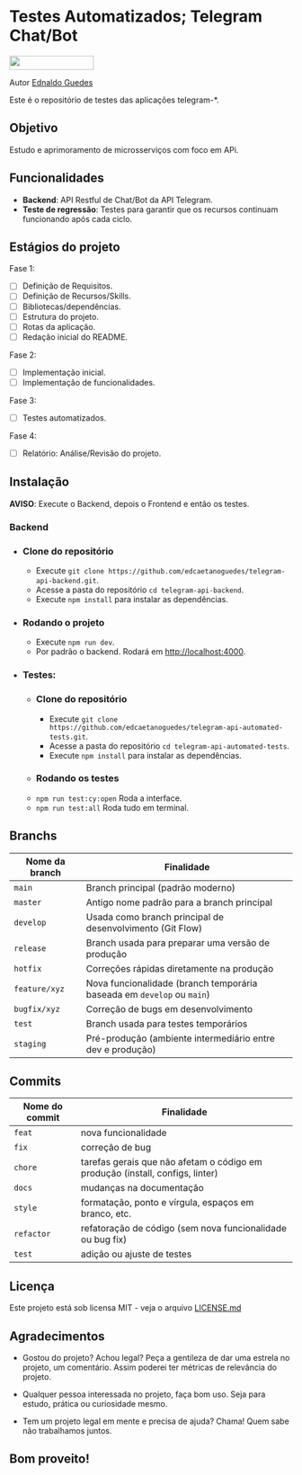 # Testes Automatizados; Telegram Chat/Bot

<img src="https://img.shields.io/badge/Status-EM_CONSTRUÇÃO-00FF00" width="150" height="25" />

Autor [Ednaldo Guedes](https://github.com/edcaetanoguedes)

Este é o repositório de testes das aplicações telegram-*.

## Objetivo

Estudo e aprimoramento de microsserviços com foco em APi.

## Funcionalidades

- **Backend**: API Restful de Chat/Bot da API Telegram.
- **Teste de regressão**: Testes para garantir que os recursos continuam funcionando após cada ciclo.

## Estágios do projeto

Fase 1:  
- [ ] Definição de Requisitos.
- [ ] Definição de Recursos/Skills.
- [ ] Bibliotecas/dependências.
- [ ] Estrutura do projeto.
- [ ] Rotas da aplicação.
- [ ] Redação inicial do README.

Fase 2:  
- [ ] Implementação inicial.
- [ ] Implementação de funcionalidades.

Fase 3:  
- [ ] Testes automatizados.

Fase 4:  
- [ ] Relatório: Análise/Revisão do projeto.

## Instalação

**AVISO**: Execute o Backend, depois o Frontend e então os testes.

### Backend

- ### Clone do repositório
  - Execute `git clone https://github.com/edcaetanoguedes/telegram-api-backend.git`.
  - Acesse a pasta do repositório `cd telegram-api-backend`.
  - Execute `npm install` para instalar as dependências.
- ### Rodando o projeto
  - Execute `npm run dev`.
  - Por padrão o backend. Rodará em [http://localhost:4000](http://localhost:4000).

- ### Testes:
  - ### Clone do repositório
    - Execute `git clone https://github.com/edcaetanoguedes/telegram-api-automated-tests.git`.
    - Acesse a pasta do repositório `cd telegram-api-automated-tests`.
    - Execute `npm install` para instalar as dependências.
  - ### Rodando os testes
  - `npm run test:cy:open` Roda a interface.
  - `npm run test:all` Roda tudo em terminal.

## Branchs

| Nome da branch | Finalidade                                                             |
| -------------- | ---------------------------------------------------------------------- |
| `main`         | Branch principal (padrão moderno)                                      |
| `master`       | Antigo nome padrão para a branch principal                             |
| `develop`      | Usada como branch principal de desenvolvimento (Git Flow)              |
| `release`      | Branch usada para preparar uma versão de produção                      |
| `hotfix`       | Correções rápidas diretamente na produção                              |
| `feature/xyz`  | Nova funcionalidade (branch temporária baseada em `develop` ou `main`) |
| `bugfix/xyz`   | Correção de bugs em desenvolvimento                                    |
| `test`         | Branch usada para testes temporários                                   |
| `staging`      | Pré-produção (ambiente intermediário entre dev e produção)             |

## Commits

| Nome do commit | Finalidade                                                                    |
| -------------- | ----------------------------------------------------------------------------- |
| `feat`         | nova funcionalidade                                                           |
| `fix`          | correção de bug                                                               |
| `chore`        | tarefas gerais que não afetam o código em produção (install, configs, linter) |
| `docs`         | mudanças na documentação                                                      |
| `style`        | formatação, ponto e vírgula, espaços em branco, etc.                          |
| `refactor`     | refatoração de código (sem nova funcionalidade ou bug fix)                    |
| `test`         | adição ou ajuste de testes                                                    |

## Licença

Este projeto está sob licensa MIT - veja o arquivo [LICENSE.md](https://github.com/edcaetanoguedes/telegram-api-automated-tests/license)

## Agradecimentos

- Gostou do projeto? Achou legal? Peça a gentileza de dar uma estrela no projeto, um comentário. Assim poderei ter
  métricas de relevância do projeto.

- Qualquer pessoa interessada no projeto, faça bom uso. Seja para estudo, prática ou curiosidade mesmo.

- Tem um projeto legal em mente e precisa de ajuda? Chama! Quem sabe não trabalhamos juntos.

## Bom proveito!
